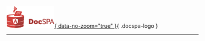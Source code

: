 [![DocSPA Logo](./assets/docspa-inline-125px.png){ data-no-zoom="true" }](/){ .docspa-logo }

<md-toc-search summary="SUMMARY"></md-toc-search>

---

<md-toc class="collapsible" path="/" min-depth="2" max-depth="2"></md-toc>
<md-toc class="collapsible" path="quickstart" max-depth="2"></md-toc>
<md-toc class="collapsible" path="content" max-depth="2"></md-toc>
<md-toc class="collapsible" path="customization" max-depth="2"></md-toc>
<md-toc class="collapsible" path="features" max-depth="2"></md-toc>
